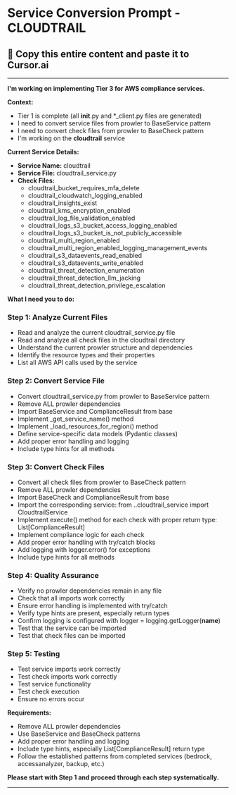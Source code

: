 # Service Conversion Prompt - CLOUDTRAIL

## 🎯 Copy this entire content and paste it to Cursor.ai

---

**I'm working on implementing Tier 3 for AWS compliance services.**

**Context:**
- Tier 1 is complete (all __init__.py and *_client.py files are generated)
- I need to convert service files from prowler to BaseService pattern
- I need to convert check files from prowler to BaseCheck pattern
- I'm working on the **cloudtrail** service

**Current Service Details:**
- **Service Name:** cloudtrail
- **Service File:** cloudtrail_service.py
- **Check Files:** 
  - cloudtrail_bucket_requires_mfa_delete
  - cloudtrail_cloudwatch_logging_enabled
  - cloudtrail_insights_exist
  - cloudtrail_kms_encryption_enabled
  - cloudtrail_log_file_validation_enabled
  - cloudtrail_logs_s3_bucket_access_logging_enabled
  - cloudtrail_logs_s3_bucket_is_not_publicly_accessible
  - cloudtrail_multi_region_enabled
  - cloudtrail_multi_region_enabled_logging_management_events
  - cloudtrail_s3_dataevents_read_enabled
  - cloudtrail_s3_dataevents_write_enabled
  - cloudtrail_threat_detection_enumeration
  - cloudtrail_threat_detection_llm_jacking
  - cloudtrail_threat_detection_privilege_escalation

**What I need you to do:**

### Step 1: Analyze Current Files
- Read and analyze the current cloudtrail_service.py file
- Read and analyze all check files in the cloudtrail directory
- Understand the current prowler structure and dependencies
- Identify the resource types and their properties
- List all AWS API calls used by the service

### Step 2: Convert Service File
- Convert cloudtrail_service.py from prowler to BaseService pattern
- Remove ALL prowler dependencies
- Import BaseService and ComplianceResult from base
- Implement _get_service_name() method
- Implement _load_resources_for_region() method
- Define service-specific data models (Pydantic classes)
- Add proper error handling and logging
- Include type hints for all methods

### Step 3: Convert Check Files
- Convert all check files from prowler to BaseCheck pattern
- Remove ALL prowler dependencies
- Import BaseCheck and ComplianceResult from base
- Import the corresponding service: from ..cloudtrail_service import CloudtrailService
- Implement execute() method for each check with proper return type: List[ComplianceResult]
- Implement compliance logic for each check
- Add proper error handling with try/catch blocks
- Add logging with logger.error() for exceptions
- Include type hints for all methods

### Step 4: Quality Assurance
- Verify no prowler dependencies remain in any file
- Check that all imports work correctly
- Ensure error handling is implemented with try/catch
- Verify type hints are present, especially return types
- Confirm logging is configured with logger = logging.getLogger(__name__)
- Test that the service can be imported
- Test that check files can be imported

### Step 5: Testing
- Test service imports work correctly
- Test check imports work correctly
- Test service functionality
- Test check execution
- Ensure no errors occur

**Requirements:**
- Remove ALL prowler dependencies
- Use BaseService and BaseCheck patterns
- Add proper error handling and logging
- Include type hints, especially List[ComplianceResult] return type
- Follow the established patterns from completed services (bedrock, accessanalyzer, backup, etc.)

**Please start with Step 1 and proceed through each step systematically.**

---
